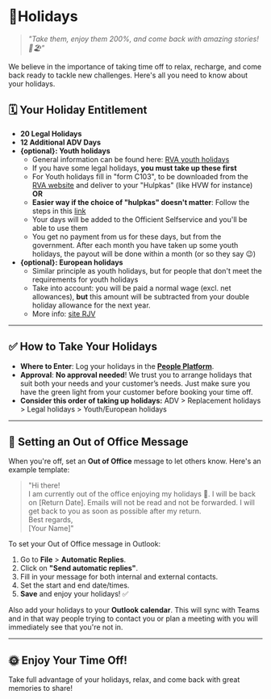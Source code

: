 # 🌴Holidays 

> *"Take them, enjoy them 200%, and come back with amazing stories! 🌴🏖️"*

We believe in the importance of taking time off to relax, recharge, and come back ready to tackle new challenges. Here's all you need to know about your holidays.

## 🗓️ Your Holiday Entitlement

- **20 Legal Holidays** 
- **12 Additional ADV Days**
- **{optional}: Youth holidays**
	- General information can be found here: [RVA youth holidays](https://www.rva.be/burgers/verlof/hebt-u-recht-op-de-jeugdvakantie)
	- If you have some legal holidays, **you must take up these first**
	- For Youth holidays fill in "form C103", to be downloaded from the [RVA website](https://www.rva.be/formulieren-attesten/c103-jeugdvakantie-werknemer) and deliver to your "Hulpkas" (like HVW for instance) **OR**
	- **Easier way if the choice of "hulpkas" doesn't matter**: Follow the steps in this [link](https://full-unemployment.hvw-capac.fgov.be/nl/onboarding/welcome?type=yv)
	- Your days will be added to the Officient Selfservice and you'll be able to use them
	- You get no payment from us for these days, but from the government. After each month you have taken up some youth holidays, the payout will be done within a month (or so they say 😉)
- **{optional}: European holidays**
	- Similar principle as youth holidays, but for people that don't meet the requirements for youth holidays
	- Take into account: you will be paid a normal wage (excl. net allowances), **but** this amount will be subtracted from your double holiday allowance for the next year.
	- More info: [site RJV](https://www.rjv.fgov.be/nl/wat-in-geval-van/herbeginnen-of-aanvullende-vakantie/hoe-genieten-van-de-aanvullende-vakantie)
	
---

## ✅ How to Take Your Holidays

- **Where to Enter**: Log your holidays in the [**People Platform**](https://selfservice.officient.io/).
- **Approval**: **No approval needed**! We trust you to arrange holidays that suit both your needs and your customer’s needs. Just make sure you have the green light from your customer before booking your time off.
- **Consider this order of taking up holidays:** ADV > Replacement holidays > Legal holidays > Youth/European holidays

---

## 💼 Setting an Out of Office Message

When you're off, set an **Out of Office** message to let others know. Here's an example template:

> "Hi there!  
> I am currently out of the office enjoying my holidays 🌴. I will be back on [Return Date]. Emails will not be read and not be forwarded. I will get back to you as soon as possible after my return.  
> Best regards,  
> [Your Name]"

To set your Out of Office message in Outlook:
1. Go to **File** > **Automatic Replies**.
2. Click on **"Send automatic replies"**.
3. Fill in your message for both internal and external contacts.
4. Set the start and end date/times.
5. **Save** and enjoy your holidays! ✅

Also add your holidays to your **Outlook calendar**. This will sync with Teams and in that way people trying to contact you or plan a meeting with you will immediately see that you're not in. 

---

## 🌞 Enjoy Your Time Off!

Take full advantage of your holidays, relax, and come back with great memories to share!
